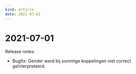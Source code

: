 ```yaml
---
kind: article
date: 2021-07-01
---
```


# 2021-07-01

Release notes:

* Bugfix: Gender werd bij sommige koppelingen niet correct geïnterpreteerd.
